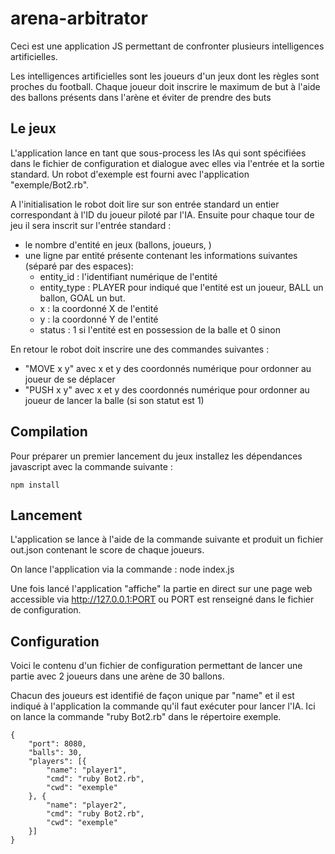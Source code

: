 # arena-arbitrator

Ceci est une application JS permettant de confronter plusieurs intelligences artificielles.

Les intelligences artificielles sont les joueurs d'un jeux dont les règles sont proches du football.
Chaque joueur doit inscrire le maximum de but à l'aide des ballons présents dans l'arène et éviter de prendre des buts

## Le jeux

L'application lance en tant que sous-process les IAs qui sont spécifiées dans le fichier de configuration et dialogue avec elles via l'entrée et la sortie standard.
Un robot d'exemple est fourni avec l'application "exemple/Bot2.rb".

A l'initialisation le robot doit lire sur son entrée standard un entier correspondant à l'ID du joueur piloté par l'IA.
Ensuite pour chaque tour de jeu il sera inscrit sur l'entrée standard :
* le nombre d'entité en jeux (ballons, joueurs, )
* une ligne par entité présente contenant les informations suivantes (séparé par des espaces):
    * entity_id : l'identifiant numérique de l'entité
    * entity_type : PLAYER pour indiqué que l'entité est un joueur, BALL un ballon, GOAL un but.
    * x : la coordonné X de l'entité
    * y : la coordonné Y de l'entité
    * status : 1 si l'entité est en possession de la balle et 0 sinon

En retour le robot doit inscrire une des commandes suivantes :
* "MOVE x y" avec x et y des coordonnés numérique pour ordonner au joueur de se déplacer
* "PUSH x y" avec x et y des coordonnés numérique pour ordonner au joueur de lancer la balle (si son statut est 1)

## Compilation
Pour préparer un premier lancement du jeux installez les dépendances javascript avec la commande suivante :

    npm install

## Lancement
L'application se lance à l'aide de la commande suivante et produit un fichier out.json contenant le score de chaque joueurs.

On lance l'application via la commande :
    node index.js

Une fois lancé l'application "affiche" la partie en direct sur une page web accessible via http://127.0.0.1:PORT ou PORT est renseigné dans le fichier de configuration.

## Configuration

Voici le contenu d'un fichier de configuration permettant de lancer une partie avec 2 joueurs dans une arène de 30 ballons.

Chacun des joueurs est identifié de façon unique par "name" et il est indiqué à l'application la commande qu'il faut exécuter pour lancer l'IA. Ici on lance la commande "ruby Bot2.rb" dans le répertoire exemple.

    {
    	"port": 8080,
    	"balls": 30,
    	"players": [{
    		"name": "player1",
    		"cmd": "ruby Bot2.rb",
    		"cwd": "exemple"
    	}, {
    		"name": "player2",
    		"cmd": "ruby Bot2.rb",
    		"cwd": "exemple"
    	}]
    }

